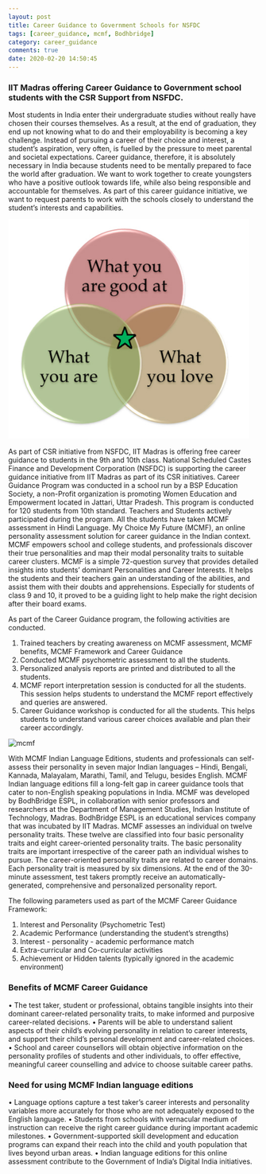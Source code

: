 ```yaml
---
layout: post
title: Career Guidance to Government Schools for NSFDC
tags: [career_guidance, mcmf, Bodhbridge]
category: career_guidance
comments: true
date: 2020-02-20 14:50:45
---
```




### IIT Madras offering Career Guidance to Government school students with the CSR Support from NSFDC.

Most students in India enter their undergraduate studies without really have chosen their courses themselves. As a result, at the end of graduation, they end up not knowing what to do and their employability is becoming a key challenge.  Instead of pursuing a career of their choice and interest, a student’s aspiration, very often, is fuelled by the pressure to meet parental and societal expectations. Career guidance, therefore, it is absolutely necessary in India because students need to be mentally prepared to face the world after graduation. We want to work together to create youngsters who have a positive outlook towards life, while also being responsible and accountable for themselves. As part of this career guidance initiative, we want to request parents to work with the schools closely to understand the student’s interests and capabilities.

 ![three_circles.png](../images/three_circles.png)

As part of CSR initiative from NSFDC, IIT Madras is offering free career guidance to students in the 9th and 10th class. National Scheduled Castes Finance and Development Corporation (NSFDC) is supporting the career guidance initiative from IIT Madras as part of its CSR initiatives. Career Guidance Program was conducted in a school run by a BSP Education Society, a non-Profit organization is promoting Women Education and Empowerment located in Jattari, Uttar Pradesh. This program is conducted for 120 students from 10th standard. Teachers and Students actively participated during the program. All the students have taken MCMF assessment in Hindi Language. My Choice My Future (MCMF), an online personality assessment solution for career guidance in the Indian context. MCMF empowers school and college students, and professionals discover their true personalities and map their modal personality traits to suitable career clusters. MCMF is a simple 72-question survey that provides detailed insights into students’ dominant Personalities and Career Interests. It helps the students and their teachers gain an understanding of the abilities, and assist them with their doubts and apprehensions. Especially for students of class 9 and 10, it proved to be a guiding light to help make the right decision after their board exams.

As part of the Career Guidance program, the following activities are conducted.
1. Trained teachers by creating awareness on MCMF assessment, MCMF benefits, MCMF Framework and Career Guidance
2. Conducted MCMF psychometric assessment to all the students.
3. Personalized analysis reports are printed and distributed to all the students.
4. MCMF report interpretation session is conducted for all the students. This session helps students to understand the MCMF report effectively and queries are answered.
5. Career Guidance workshop is conducted for all the students. This helps students to understand various career choices available and plan their career accordingly.



![mcmf](../images/mcmf_cd.png)



















With MCMF Indian Language Editions, students and professionals can self-assess their personality in seven major Indian languages – Hindi, Bengali, Kannada, Malayalam, Marathi, Tamil, and Telugu, besides English. MCMF Indian language editions fill a long-felt gap in career guidance tools that cater to non-English speaking populations in India. MCMF was developed by BodhBridge ESPL, in collaboration with senior professors and researchers at the Department of Management Studies, Indian Institute of Technology, Madras. BodhBridge ESPL is an educational services company that was incubated by IIT Madras. MCMF assesses an individual on twelve personality traits. These twelve are classified into four basic personality traits and eight career-oriented personality traits. The basic personality traits are important irrespective of the career path an individual wishes to pursue.  The career-oriented personality traits are related to career domains.  Each personality trait is measured by six dimensions. At the end of the 30-minute assessment, test takers promptly receive an automatically-generated, comprehensive and personalized personality report.


The following parameters used as part of the MCMF Career Guidance Framework:
1.	Interest and Personality (Psychometric Test)
2.	Academic Performance (understanding the student’s strengths)
3.	Interest - personality - academic performance match
4.	Extra-curricular and Co-curricular activities
5.	Achievement or Hidden talents (typically ignored in the academic environment)

### Benefits of MCMF Career Guidance
•	The test taker, student or professional, obtains tangible insights into their dominant career-related personality traits, to make informed and purposive career-related decisions.
•	Parents will be able to understand salient aspects of their child’s evolving personality in relation to career interests, and support their child’s personal development and career-related choices.
•	School and career counsellors will obtain objective information on the personality profiles of students and other individuals, to offer effective, meaningful career counselling and advice to choose suitable career paths.

### Need for using MCMF Indian language editions
•	Language options capture a test taker’s career interests and personality variables more accurately for those who are not adequately exposed to the English language.
•	Students from schools with vernacular medium of instruction can receive the right career guidance during important academic milestones.
•	Government-supported skill development and education programs can expand their reach into the child and youth population that lives beyond urban areas.
•	Indian language editions for this online assessment contribute to the Government of India’s Digital India initiatives.
